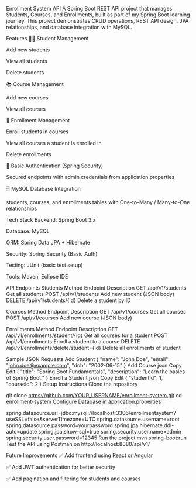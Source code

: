 Enrollment System API
A Spring Boot REST API project that manages Students, Courses, and Enrollments, built as part of my Spring Boot learning journey.
This project demonstrates CRUD operations, REST API design, JPA relationships, and database integration with MySQL.

Features
👨‍🎓 Student Management

Add new students

View all students

Delete students

📚 Course Management

Add new courses

View all courses

📝 Enrollment Management

Enroll students in courses

View all courses a student is enrolled in

Delete enrollments

🔐 Basic Authentication (Spring Security)

Secured endpoints with admin credentials from application.properties

🗄 MySQL Database Integration

students, courses, and enrollments tables with One-to-Many / Many-to-One relationships

Tech Stack
Backend: Spring Boot 3.x

Database: MySQL

ORM: Spring Data JPA + Hibernate

Security: Spring Security (Basic Auth)

Testing: JUnit (basic test setup)

Tools: Maven, Eclipse IDE

API Endpoints
Students
Method	Endpoint	Description
GET	/api/v1/students	Get all students
POST	/api/v1/students	Add new student (JSON body)
DELETE	/api/v1/students/{id}	Delete a student by ID

Courses
Method	Endpoint	Description
GET	/api/v1/courses	Get all courses
POST	/api/v1/courses	Add new course (JSON body)

Enrollments
Method	Endpoint	Description
GET	/api/v1/enrollments/student/{id}	Get all courses for a student
POST	/api/v1/enrollments	Enroll a student to a course
DELETE	/api/v1/enrollments/delete/student={id}	Delete all enrollments of student

Sample JSON Requests
Add Student
{
  "name": "John Doe",
  "email": "john.doe@example.com",
  "dob": "2002-06-15"
}
Add Course
json
Copy
Edit
{
  "title": "Spring Boot Fundamentals",
  "description": "Learn the basics of Spring Boot."
}
Enroll a Student
json
Copy
Edit
{
  "studentId": 1,
  "courseId": 2
}
Setup Instructions
Clone the repository

git clone https://github.com/YOUR_USERNAME/enrollment-system.git
cd enrollment-system
Configure Database in application.properties

spring.datasource.url=jdbc:mysql://localhost:3306/enrollmentsystem?useSSL=false&serverTimezone=UTC
spring.datasource.username=root
spring.datasource.password=yourpassword
spring.jpa.hibernate.ddl-auto=update
spring.jpa.show-sql=true
spring.security.user.name=admin
spring.security.user.password=12345
Run the project
mvn spring-boot:run
Test the API using Postman on http://localhost:8080/api/v1/

Future Improvements
✅ Add frontend using React or Angular

✅ Add JWT authentication for better security

✅ Add pagination and filtering for students and courses
